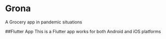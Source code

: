 # Grona
A Grocery app in pandemic situations

##Flutter App
This is a Flutter app works for both Android and iOS platforms
